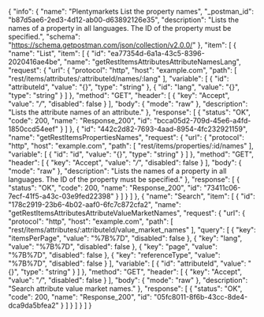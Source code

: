 {
  "info": {
    "name": "Plentymarkets List the property names",
    "_postman_id": "b87d5ae6-2ed3-4d12-ab00-d63892126e35",
    "description": "Lists the names of a property in all languages. The ID of the property must be specified.",
    "schema": "https://schema.getpostman.com/json/collection/v2.0.0/"
  },
  "item": [
    {
      "name": "List",
      "item": [
        {
          "id": "ea77354d-6a1a-43c5-8396-2020416ae4be",
          "name": "getRestItemsAttributesAttributeNamesLang",
          "request": {
            "url": {
              "protocol": "http",
              "host": "example.com",
              "path": [
                "rest/items/attributes/:attributeId/names/:lang"
              ],
              "variable": [
                {
                  "id": "attributeId",
                  "value": "{}",
                  "type": "string"
                },
                {
                  "id": "lang",
                  "value": "{}",
                  "type": "string"
                }
              ]
            },
            "method": "GET",
            "header": [
              {
                "key": "Accept",
                "value": "*/*",
                "disabled": false
              }
            ],
            "body": {
              "mode": "raw"
            },
            "description": "Lists the attribute names of an attribute."
          },
          "response": [
            {
              "status": "OK",
              "code": 200,
              "name": "Response_200",
              "id": "bcca05d2-709d-45e6-a4fd-1850ccd54eef"
            }
          ]
        },
        {
          "id": "442c2d82-7693-4aad-8954-4fc232921159",
          "name": "getRestItemsPropertiesNames",
          "request": {
            "url": {
              "protocol": "http",
              "host": "example.com",
              "path": [
                "rest/items/properties/:id/names"
              ],
              "variable": [
                {
                  "id": "id",
                  "value": "{}",
                  "type": "string"
                }
              ]
            },
            "method": "GET",
            "header": [
              {
                "key": "Accept",
                "value": "*/*",
                "disabled": false
              }
            ],
            "body": {
              "mode": "raw"
            },
            "description": "Lists the names of a property in all languages. The ID of the property must be specified."
          },
          "response": [
            {
              "status": "OK",
              "code": 200,
              "name": "Response_200",
              "id": "73411c06-7ecf-41f5-a43c-03e9fed22398"
            }
          ]
        }
      ]
    },
    {
      "name": "Search",
      "item": [
        {
          "id": "178c2919-23b6-4b02-aaf0-6fc7c872cfa2",
          "name": "getRestItemsAttributesAttributeValueMarketNames",
          "request": {
            "url": {
              "protocol": "http",
              "host": "example.com",
              "path": [
                "rest/items/attributes/:attributeId/value_market_names"
              ],
              "query": [
                {
                  "key": "itemsPerPage",
                  "value": "%7B%7D",
                  "disabled": false
                },
                {
                  "key": "lang",
                  "value": "%7B%7D",
                  "disabled": false
                },
                {
                  "key": "page",
                  "value": "%7B%7D",
                  "disabled": false
                },
                {
                  "key": "referenceType",
                  "value": "%7B%7D",
                  "disabled": false
                }
              ],
              "variable": [
                {
                  "id": "attributeId",
                  "value": "{}",
                  "type": "string"
                }
              ]
            },
            "method": "GET",
            "header": [
              {
                "key": "Accept",
                "value": "*/*",
                "disabled": false
              }
            ],
            "body": {
              "mode": "raw"
            },
            "description": "Search attribute value market names."
          },
          "response": [
            {
              "status": "OK",
              "code": 200,
              "name": "Response_200",
              "id": "05fc8011-8f6b-43cc-8de4-dca9da5bfea2"
            }
          ]
        }
      ]
    }
  ]
}